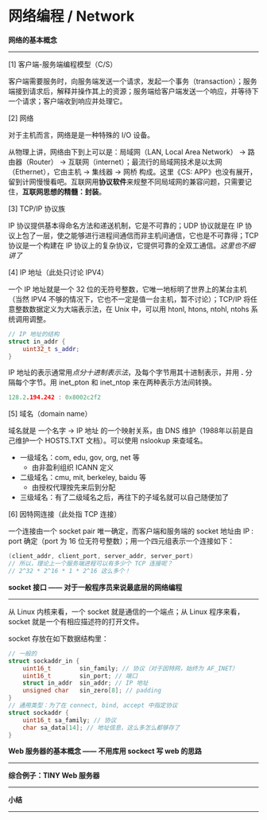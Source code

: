 # 网络编程 / Network

**网络的基本概念**

---

[1] 客户端-服务端编程模型（C/S）

客户端需要服务时，向服务端发送一个请求，发起一个事务（transaction）；服务端接到请求后，解释并操作其上的资源；服务端给客户端发送一个响应，并等待下一个请求；客户端收到响应并处理它。

[2] 网络

对于主机而言，网络是是一种特殊的 I/O 设备。

从物理上讲，网络由下到上可以是：局域网（LAN, Local Area Network） -> 路由器（Router） -> 互联网（internet）；最流行的局域网技术是以太网（Ethernet），它由主机 -> 集线器 -> 网桥 构成。这里《CS: APP》也没有展开，留到计网慢慢看吧。互联网用**协议软件**来规整不同局域网的兼容问题，只需要记住，**互联网思想的精髓：封装**。

[3] TCP/IP 协议族

IP 协议提供基本得命名方法和递送机制，它是不可靠的；UDP 协议就是在 IP 协议上包了一层，使之能够进行进程间通信而非主机间通信，它也是不可靠得；TCP 协议是一个构建在 IP 协议上的复杂协议，它提供可靠的全双工通信。*这里也不细讲了*

[4] IP 地址（此处只讨论 IPV4）

一个 IP 地址就是一个 32 位的无符号整数，它唯一地标明了世界上的某台主机（当然 IPV4 不够的情况下，它也不一定是值一台主机，暂不讨论）；TCP/IP 将任意整数数据定义为大端表示法，在 Unix 中，可以用 htonl, htons, ntohl, ntohs 系统调用调整。

```cpp
// IP 地址的结构
struct in_addr {
    uint32_t s_addr;
}
```

IP 地址的表示通常用*点分十进制表示法*，及每个字节用其十进制表示，并用 **.** 分隔每个字节。用 inet_pton 和 inet_ntop 来在两种表示方法间转换。

```cpp
128.2.194.242 : 0x8002c2f2
```

[5] 域名（domain name）

域名就是 一个名字 -> IP 地址 的一个映射关系，由 DNS 维护（1988年以前是自己维护一个 HOSTS.TXT 文档）。可以使用 nslookup 来查域名。

* 一级域名：com, edu, gov, org, net 等
  * 由非盈利组织 ICANN 定义
* 二级域名：cmu, mit, berkeley, baidu 等
  * 由授权代理按先来后到分配
* 三级域名：有了二级域名之后，再往下的子域名就可以自己随便加了

[6] 因特网连接（此处指 TCP 连接）

一个连接由一个 socket pair 唯一确定，而客户端和服务端的 socket 地址由 IP : port 确定（port 为 16 位无符号整数）；用一个四元组表示一个连接如下：

```cpp
(client_addr, client_port, server_addr, server_port)
// 所以，理论上一个服务端进程可以有多少个 TCP 连接呢？
// 2^32 * 2^16 * 1 * 2^16 这么多个！
```

**socket 接口 —— 对于一般程序员来说最底层的网络编程**

---

从 Linux 内核来看，一个 socket 就是通信的一个端点；从 Linux 程序来看，socket 就是一个有相应描述符的打开文件。

socket 存放在如下数据结构里：

```cpp
// 一般的
struct sockaddr_in {
    uint16_t        sin_family; // 协议（对于因特网，始终为 AF_INET）
    uint16_t        sin_port; // 端口
    struct in_addr  sin_addr; // IP 地址
    unsigned char   sin_zero[8]; // padding
}
// 通用类型：为了在 connect, bind, accept 中指定协议
struct sockaddr {
    uint16_t sa_family; // 协议
    char sa_data[14]; // 地址信息，这么多怎么都够存了
}
```



**Web 服务器的基本概念 —— 不用库用 sockect 写 web 的思路**

---



**综合例子：TINY Web 服务器**

---



**小结**

---

